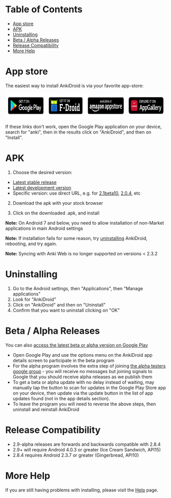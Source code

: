 # Table of Contents
- [App store](#app-store)
- [APK](#apk)
- [Uninstalling](#uninstalling)
- [Beta / Alpha Releases](#beta--alpha-releases)
- [Release Compatibility](#release-compatibility)
- [More Help](#more-help)

# App store
The easiest way to install AnkiDroid is via your favorite app-store:

<div style="display:flex;">

<a href="https://play.google.com/store/apps/details?id=com.ichi2.anki&utm_source=global_co&utm_medium=prtnr&utm_content=Mar2515&utm_campaign=PartBadge&pcampaignid=MKT-Other-global-all-co-prtnr-py-PartBadge-Mar2515-1">
    <img alt="Get it on Google Play" height="80"
        src="https://github.com/ankidroid/Anki-Android/raw/master/docs/graphics/logos/google-badge.png" />
</a>

<a href="https://f-droid.org/repository/browse/?fdid=com.ichi2.anki">
    <img alt="Get it on F-Droid" height="80"
        src="https://github.com/ankidroid/Anki-Android/raw/master/docs/graphics/logos/f-droid-badge.png">
</a>

<a href="http://www.amazon.com/gp/product/B004L1G7T2/ref=mas_pm_ankidroid_flashcards">
    <img alt="Get it on Amazon app store" height="80"
        src="https://github.com/ankidroid/Anki-Android/raw/master/docs/graphics/logos/amazon-badge.png"/>
</a>

<a href="https://appgallery5.huawei.com/#/app/C102711481">
    <img alt="Get it on Huawei app gallery" height="80"
        src="https://github.com/ankidroid/Anki-Android/raw/master/docs/graphics/logos/huawei-badge.png"/>
</a>

</div>



If these links don't work, open the Google Play application on your device, search for "anki", then in the results click on "AnkiDroid", and then on "Install". 

# APK

1. Choose the desired version:
 - <a href='https://github.com/ankidroid/Anki-Android/releases/latest'>Latest stable release</a>
 - <a href='https://github.com/ankidroid/Anki-Android/releases'>Latest development version</a>
 - Specific version: use direct URL, e.g. for <a href='https://github.com/ankidroid/Anki-Android/releases/tag/v2.1beta10'>2.1beta10</a>, <a href='https://github.com/ankidroid/Anki-Android/releases/tag/v2.0.4'>2.0.4</a>, etc

2. Download the apk with your stock browser

3. Click on the downloaded .apk, and install

**Note:** On Android 7 and below, you need to allow installation of non-Market applications in main Android settings

**Note:** If installation fails for some reason, try <a href='#Uninstalling.md'>uninstalling</a> AnkiDroid, rebooting,  and try again.

**Note:** Syncing with Anki Web is no longer supported on versions < 2.3.2


# Uninstalling
<ol><li>Go to the Android settings, then "Applications", then "Manage applications"
</li><li>Look for "AnkiDroid"
</li><li>Click on "AnkiDroid" and then on "Uninstall"
</li><li>Confirm that you want to uninstall clicking on "OK"</li></ol>

# Beta / Alpha Releases

You can also <a href='https://ankidroid.org/docs/manual.html#betaTesting'>access the latest beta or alpha version on Google Play</a>

* Open Google Play and use the options menu on the AnkiDroid app details screen to participate in the beta program
* For the alpha program involves the extra step of joining [the alpha testers google group](https://groups.google.com/forum/#!forum/ankidroidalphatesters) - you will receive no messages but joining signals to Google that you should receive alpha releases as we publish them
* To get a beta or alpha update with no delay instead of waiting, may manually tap the button to scan for updates in the Google Play Store app on your device, then update via the update button in the list of app updates found (not in the app details section).
* To leave the program you will need to reverse the above steps, then uninstall and reinstall AnkiDroid

# Release Compatibility

* 2.9-alpha releases are forwards and backwards compatible with 2.8.4
* 2.9+ will require Android 4.0.3 or greater (Ice Cream Sandwich, API15)
* 2.8.4 requires Android 2.3.7 or greater (Gingerbread, API10)



# More Help
If you are still having problems with installing, please visit the <a href='http://ankidroid.org/docs/help.html'>Help</a> page.